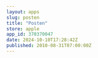```yaml
---
layout: apps
slug: posten
title: "Posten"
store: apple
app_id: 370370047
date: 2024-10-10T17:28:42Z
published: 2010-08-31T07:00:00Z
---
```

